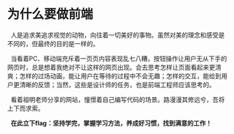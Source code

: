 # 为什么要做前端

​&nbsp;&nbsp;人是追求美追求视觉的动物，向往着一切美好的事物。虽然对美的理念和感受是不同的，但最终的目的是一样的。

​&nbsp;&nbsp;当看着PC、移动端充斥着一页页内容表现乱七八糟，按钮操作让用户无从下手的网页时，总是想着我绝对不让这样的网页出现。会去思考怎样让页面看起来更清爽；怎样的过场动画，能让用户在等待的过程中不会无趣；怎样的交互，能给到用户更清晰的反馈；当然，这些是设计师的任务，也是前端工程师应该思考的。

​&nbsp;&nbsp;看着祖明老师分享的网站，憧憬着自己编写代码的场景。路漫漫其修远兮，吾将上下而求索。

​	&nbsp;&nbsp;**在此立下flag：坚持学完，掌握学习方法，养成好习惯，找到满意的工作！**


